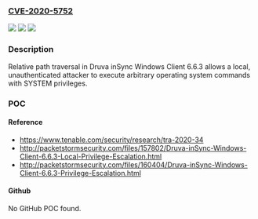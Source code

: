 ### [CVE-2020-5752](https://cve.mitre.org/cgi-bin/cvename.cgi?name=CVE-2020-5752)
![](https://img.shields.io/static/v1?label=Product&message=Druva%20inSync%20Windows%20Client&color=blue)
![](https://img.shields.io/static/v1?label=Version&message=n%2Fa&color=blue)
![](https://img.shields.io/static/v1?label=Vulnerability&message=Unauthenticated%20Path%20Traversal%20Vulnerability&color=brighgreen)

### Description

Relative path traversal in Druva inSync Windows Client 6.6.3 allows a local, unauthenticated attacker to execute arbitrary operating system commands with SYSTEM privileges.

### POC

#### Reference
- https://www.tenable.com/security/research/tra-2020-34
- http://packetstormsecurity.com/files/157802/Druva-inSync-Windows-Client-6.6.3-Local-Privilege-Escalation.html
- http://packetstormsecurity.com/files/160404/Druva-inSync-Windows-Client-6.6.3-Privilege-Escalation.html

#### Github
No GitHub POC found.

